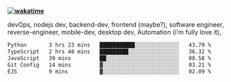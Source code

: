 **[![wakatime](https://wakatime.com/badge/user/87646243-158a-4241-a3cb-668e1fa2dbb8.svg)](https://wakatime.com/@87646243-158a-4241-a3cb-668e1fa2dbb8?style=plastic)**


devOps, nodejs dev, backend-dev, frontend (maybe?), software engineer, reverse-engineer, mobile-dev, desktop dev, Automation (i'm fully love it), 

<!--START_SECTION:waka-->

```txt
Python       3 hrs 23 mins   ███████████░░░░░░░░░░░░░░   43.79 %
TypeScript   2 hrs 48 mins   █████████░░░░░░░░░░░░░░░░   36.32 %
JavaScript   39 mins         ██░░░░░░░░░░░░░░░░░░░░░░░   08.58 %
Git Config   14 mins         ▓░░░░░░░░░░░░░░░░░░░░░░░░   03.21 %
EJS          9 mins          ▓░░░░░░░░░░░░░░░░░░░░░░░░   02.09 %
```

<!--END_SECTION:waka-->

